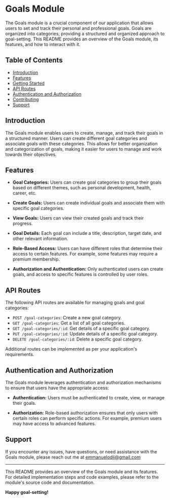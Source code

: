 # Goals Module

The Goals module is a crucial component of our application that allows users to set and track their personal and professional goals. Goals are organized into categories, providing a structured and organized approach to goal-setting. This README provides an overview of the Goals module, its features, and how to interact with it.

## Table of Contents

- [Introduction](#introduction)
- [Features](#features)
- [Getting Started](#getting-started)
- [API Routes](#api-routes)
- [Authentication and Authorization](#authentication-and-authorization)
- [Contributing](#contributing)
- [Support](#support)

## Introduction

The Goals module enables users to create, manage, and track their goals in a structured manner. Users can create different goal categories and associate goals with these categories. This allows for better organization and categorization of goals, making it easier for users to manage and work towards their objectives.

## Features

- **Goal Categories:** Users can create goal categories to group their goals based on different themes, such as personal development, health, career, etc.

- **Create Goals:** Users can create individual goals and associate them with specific goal categories.

- **View Goals:** Users can view their created goals and track their progress.

- **Goal Details:** Each goal can include a title, description, target date, and other relevant information.

- **Role-Based Access:** Users can have different roles that determine their access to certain features. For example, some features may require a premium membership.

- **Authorization and Authentication:** Only authenticated users can create goals, and access to specific features is controlled by user roles.

## API Routes

The following API routes are available for managing goals and goal categories:

- `POST /goal-categories`: Create a new goal category.
- `GET /goal-categories`: Get a list of all goal categories.
- `GET /goal-categories/:id`: Get details of a specific goal category.
- `PUT /goal-categories/:id`: Update details of a specific goal category.
- `DELETE /goal-categories/:id`: Delete a specific goal category.

Additional routes can be implemented as per your application's requirements.

## Authentication and Authorization

The Goals module leverages authentication and authorization mechanisms to ensure that users have the appropriate access:

- **Authentication:** Users must be authenticated to create, view, or manage their goals.

- **Authorization:** Role-based authorization ensures that only users with certain roles can perform specific actions. For example, premium users may have access to advanced features.

## Support

If you encounter any issues, have questions, or need assistance with the Goals module, please reach out me at <a href='mailto:emmanuelodii80@gmail.com'>emmanuelodii@gmail.com</a>

---

This README provides an overview of the Goals module and its features. For detailed implementation steps and code examples, please refer to the module's source code and documentation.

**Happy goal-setting!**
